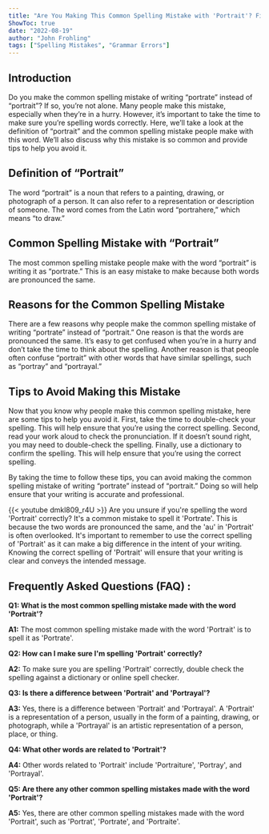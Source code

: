 ```yaml
---
title: "Are You Making This Common Spelling Mistake with 'Portrait'? Find Out Now!"
ShowToc: true 
date: "2022-08-19"
author: "John Frohling" 
tags: ["Spelling Mistakes", "Grammar Errors"]
---
```

## Introduction
Do you make the common spelling mistake of writing “portrate” instead of “portrait”? If so, you’re not alone. Many people make this mistake, especially when they’re in a hurry. However, it’s important to take the time to make sure you’re spelling words correctly. Here, we’ll take a look at the definition of “portrait” and the common spelling mistake people make with this word. We’ll also discuss why this mistake is so common and provide tips to help you avoid it.

## Definition of “Portrait”
The word “portrait” is a noun that refers to a painting, drawing, or photograph of a person. It can also refer to a representation or description of someone. The word comes from the Latin word “portrahere,” which means “to draw.”

## Common Spelling Mistake with “Portrait”
The most common spelling mistake people make with the word “portrait” is writing it as “portrate.” This is an easy mistake to make because both words are pronounced the same.

## Reasons for the Common Spelling Mistake
There are a few reasons why people make the common spelling mistake of writing “portrate” instead of “portrait.” One reason is that the words are pronounced the same. It’s easy to get confused when you’re in a hurry and don’t take the time to think about the spelling. Another reason is that people often confuse “portrait” with other words that have similar spellings, such as “portray” and “portrayal.”

## Tips to Avoid Making this Mistake
Now that you know why people make this common spelling mistake, here are some tips to help you avoid it. First, take the time to double-check your spelling. This will help ensure that you’re using the correct spelling. Second, read your work aloud to check the pronunciation. If it doesn’t sound right, you may need to double-check the spelling. Finally, use a dictionary to confirm the spelling. This will help ensure that you’re using the correct spelling.

By taking the time to follow these tips, you can avoid making the common spelling mistake of writing “portrate” instead of “portrait.” Doing so will help ensure that your writing is accurate and professional.

{{< youtube dmkl809_r4U >}} 
Are you unsure if you're spelling the word 'Portrait' correctly? It's a common mistake to spell it 'Portrate'. This is because the two words are pronounced the same, and the 'au' in 'Portrait' is often overlooked. It's important to remember to use the correct spelling of 'Portrait' as it can make a big difference in the intent of your writing. Knowing the correct spelling of 'Portrait' will ensure that your writing is clear and conveys the intended message.

## Frequently Asked Questions (FAQ) :
**Q1: What is the most common spelling mistake made with the word 'Portrait'?**

**A1:** The most common spelling mistake made with the word 'Portrait' is to spell it as 'Portrate'.

**Q2: How can I make sure I'm spelling 'Portrait' correctly?**

**A2:** To make sure you are spelling 'Portrait' correctly, double check the spelling against a dictionary or online spell checker.

**Q3: Is there a difference between 'Portrait' and 'Portrayal'?**

**A3:** Yes, there is a difference between 'Portrait' and 'Portrayal'. A 'Portrait' is a representation of a person, usually in the form of a painting, drawing, or photograph, while a 'Portrayal' is an artistic representation of a person, place, or thing. 

**Q4: What other words are related to 'Portrait'?**

**A4:** Other words related to 'Portrait' include 'Portraiture', 'Portray', and 'Portrayal'.

**Q5: Are there any other common spelling mistakes made with the word 'Portrait'?**

**A5:** Yes, there are other common spelling mistakes made with the word 'Portrait', such as 'Portrat', 'Portrate', and 'Portraite'.





